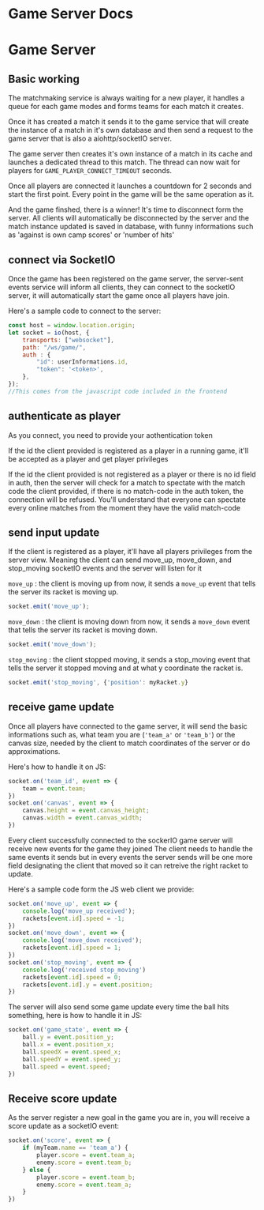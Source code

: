 # Game Server Docs

# Game Server

## Basic working
The matchmaking service is always waiting for a new player, it handles a queue for each game modes and forms teams for each match it creates.

Once it has created a match it sends it to the game service that will create the instance of a match in it's own database and then send a request to the game server that is also a aiohttp/socketIO server.

The game server then creates it's own instance of a match in its cache and launches a dedicated thread to this match.
The thread can now wait for players for `GAME_PLAYER_CONNECT_TIMEOUT` seconds.

Once all players are connected it launches a countdown for 2 seconds and start the first point. Every point in the game will be the same operation as it.

And the game finshed, there is a winner! It's time to disconnect form the server. All clients will automatically be disconnected by the server and the match instance updated is saved in database, with funny informations such as 'against is own camp scores' or 'number of hits'

## connect via SocketIO

Once the game has been registered on the game server, the server-sent events service will inform all clients, they can connect to the socketIO server, it will automatically start the game once all players have join.

Here's a sample code to connect to the server:
```javascript
const host = window.location.origin;
let socket = io(host, {
    transports: ["websocket"],
    path: "/ws/game/",
    auth : {
        "id": userInformations.id,
        "token": '<token>',
    },
});
//This comes from the javascript code included in the frontend
```

## authenticate as player
As you connect, you need to provide your aothentication token

If the id the client provided is registered as a player in a running game, it'll be accepted as a player and get player privileges

If the id the client provided is not registered as a player or there is no id field in auth, then the server will check for a match to spectate with the match code the client provided, if there is no match-code in the auth token, the connection will be refused.
You'll understand that everyone can spectate every online matches from the moment they have the valid match-code

## send input update
If the client is registered as a player, it'll have all players privileges from the server view. Meaning the client can send move_up, move_down, and stop_moving socketIO events and the server will listen for it

`move_up` : the client is moving up from now, it sends a `move_up` event that tells the server its racket is moving up.
```javascript
socket.emit('move_up');
```
`move_down` : the client is moving down from now, it sends a `move_down` event that tells the server its racket is moving down.
```javascript
socket.emit('move_down');
```
`stop_moving` : the client stopped moving, it sends a stop_moving event that tells the server it stopped moving and at what y coordinate the racket is.
```javascript
socket.emit('stop_moving', {'position': myRacket.y}
```

## receive game update
Once all players have connected to the game server, it will send the basic informations such as, what team you are (`'team_a'` or `'team_b'`) or the canvas size, needed by the client to match coordinates of the server or do approximations.

Here's how to handle it on JS:
```javascript
socket.on('team_id', event => {
	team = event.team;
})
socket.on('canvas', event => {
	canvas.height = event.canvas_height;
	canvas.width = event.canvas_width;
})
```

Every client successfully connected to the sockerIO game server will receive new events for the game they joined
The client needs to handle the same events it sends but in every events the server sends will be one more field designating the client that moved so it can retreive the right racket to update.

Here's a sample code form the JS web client we provide:
```javascript
socket.on('move_up', event => {
    console.log('move_up received');
    rackets[event.id].speed = -1;
})
socket.on('move_down', event => {
    console.log('move_down received');
    rackets[event.id].speed = 1;
})
socket.on('stop_moving', event => {
    console.log('received stop_moving')
    rackets[event.id].speed = 0;
    rackets[event.id].y = event.position;
})
```

The server will also send some game update every time the ball hits something, here is how to handle it in JS:
```javascript
socket.on('game_state', event => {
    ball.y = event.position_y;
    ball.x = event.position_x;
    ball.speedX = event.speed_x;
    ball.speedY = event.speed_y;
    ball.speed = event.speed;
})
```

## Receive score update

As the server register a new goal in the game you are in, you will receive a score update as a socketIO event:
```javascript
socket.on('score', event => {
	if (myTeam.name == 'team_a') {
		player.score = event.team_a;
		enemy.score = event.team_b;
	} else {
		player.score = event.team_b;
		enemy.score = event.team_a;
	}
})
```
